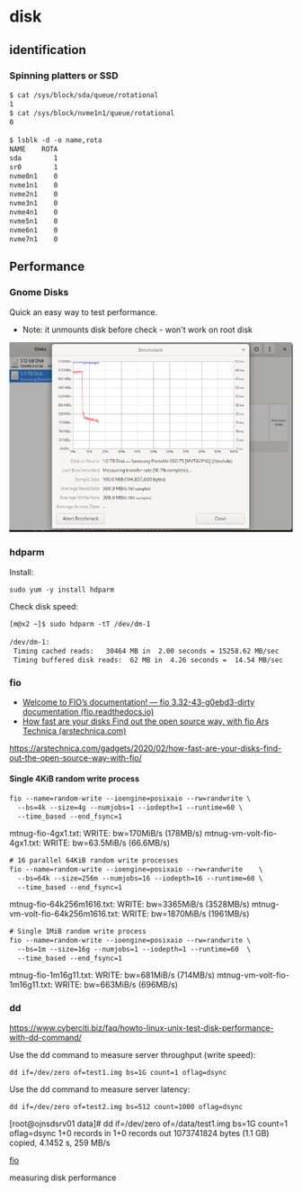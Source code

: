 # disk

## identification

### Spinning platters or SSD

    $ cat /sys/block/sda/queue/rotational
    1
    $ cat /sys/block/nvme1n1/queue/rotational
    0

    $ lsblk -d -o name,rota
    NAME    ROTA
    sda        1
    sr0        1
    nvme0n1    0
    nvme1n1    0
    nvme2n1    0
    nvme3n1    0
    nvme4n1    0
    nvme5n1    0
    nvme6n1    0
    nvme7n1    0


## Performance

### Gnome Disks

Quick an easy way to test performance.

- Note: it unmounts disk before check - won't work on root disk

![](../../assets/Pasted%20image%2020230104115435.png)

### hdparm

Install:

    sudo yum -y install hdparm

Check disk speed:

    [m@x2 ~]$ sudo hdparm -tT /dev/dm-1

    /dev/dm-1:
     Timing cached reads:   30464 MB in  2.00 seconds = 15258.62 MB/sec
     Timing buffered disk reads:  62 MB in  4.26 seconds =  14.54 MB/sec



### fio

- [Welcome to FIO’s documentation! — fio 3.32-43-g0ebd3-dirty documentation (fio.readthedocs.io)](https://fio.readthedocs.io/en/latest/index.html)
- [How fast are your disks Find out the open source way, with fio  Ars Technica (arstechnica.com)](https://arstechnica.com/gadgets/2020/02/how-fast-are-your-disks-find-out-the-open-source-way-with-fio/)

https://arstechnica.com/gadgets/2020/02/how-fast-are-your-disks-find-out-the-open-source-way-with-fio/

#### Single 4KiB random write process

    fio --name=random-write --ioengine=posixaio --rw=randwrite \
      --bs=4k --size=4g --numjobs=1 --iodepth=1 --runtime=60 \
      --time_based --end_fsync=1

mtnug-fio-4gx1.txt:          WRITE: bw=170MiB/s (178MB/s)
mtnug-vm-volt-fio-4gx1.txt:  WRITE: bw=63.5MiB/s (66.6MB/s)

    # 16 parallel 64KiB random write processes
    fio --name=random-write --ioengine=posixaio --rw=randwrite    \
      --bs=64k --size=256m --numjobs=16 --iodepth=16 --runtime=60 \
      --time_based --end_fsync=1

mtnug-fio-64k256m1616.txt:          WRITE: bw=3365MiB/s (3528MB/s)
mtnug-vm-volt-fio-64k256m1616.txt:  WRITE: bw=1870MiB/s (1961MB/s)

    # Single 1MiB random write process
    fio --name=random-write --ioengine=posixaio --rw=randwrite \
      --bs=1m --size=16g --numjobs=1 --iodepth=1 --runtime=60  \
      --time_based --end_fsync=1

mtnug-fio-1m16g11.txt:          WRITE: bw=681MiB/s (714MB/s)
mtnug-vm-volt-fio-1m16g11.txt:  WRITE: bw=663MiB/s (696MB/s)


### dd

<!-- markdown-link-check-disable-next-line -->
https://www.cyberciti.biz/faq/howto-linux-unix-test-disk-performance-with-dd-command/

Use the dd command to measure server throughput (write speed):

    dd if=/dev/zero of=test1.img bs=1G count=1 oflag=dsync

Use the dd command to measure server latency:

    dd if=/dev/zero of=test2.img bs=512 count=1000 oflag=dsync

[root@ojnsdsrv01 data]# dd if=/dev/zero of=/data/test1.img bs=1G count=1 oflag=dsync
1+0 records in
1+0 records out
1073741824 bytes (1.1 GB) copied, 4.1452 s, 259 MB/s


[fio](https://support.binarylane.com.au/support/solutions/articles/1000055889-how-to-benchmark-disk-i-o)

measuring disk performance
